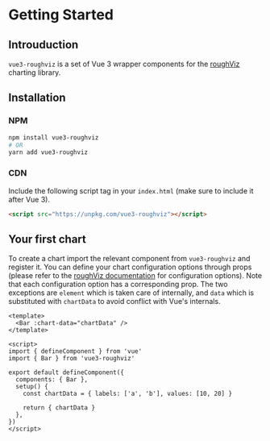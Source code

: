 # Getting Started

## Introuduction

`vue3-roughviz` is a set of Vue 3 wrapper components for the [roughViz](https://github.com/jwilber/roughViz) charting library.

## Installation

### NPM

```bash
npm install vue3-roughviz
# OR
yarn add vue3-roughviz
```

### CDN

Include the following script tag in your `index.html` (make sure to include it after Vue 3).

```html
<script src="https://unpkg.com/vue3-roughviz"></script>
```

## Your first chart

To create a chart import the relevant component from `vue3-roughviz` and register it. You can define your chart configuration options through props (please refer to the [roughViz documentation](https://github.com/jwilber/roughViz#api) for configuration options). Note that each configuration option has a corresponding prop. The two exceptions are `element` which is taken care of internally, and `data` which is substituted with `chartData` to avoid conflict with Vue's internals.

<!-- prettier-ignore -->
```vue
<template>
  <Bar :chart-data="chartData" />
</template>

<script>
import { defineComponent } from 'vue'
import { Bar } from 'vue3-roughviz'

export default defineComponent({
  components: { Bar },
  setup() {
    const chartData = { labels: ['a', 'b'], values: [10, 20] }

    return { chartData }
  },
})
</script>
```

\
<Bar :chart-data="{ labels: ['a', 'b'], values: [10, 20] }" />
